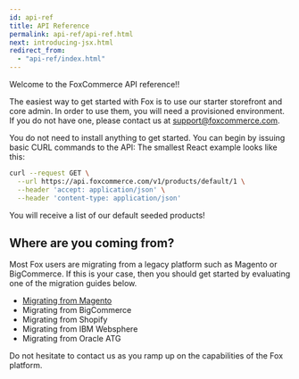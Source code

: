 ```yaml
---
id: api-ref
title: API Reference
permalink: api-ref/api-ref.html
next: introducing-jsx.html
redirect_from:
  - "api-ref/index.html"
---
```


Welcome to the FoxCommerce API reference!!

The easiest way to get started with Fox is to use our starter storefront and core admin.  In order to use them, you will need a provisioned environment.  If you do not have one, please contact us at [support@foxcommerce.com](mailto:support@foxcommerce.com).

You do not need to install anything to get started.  You can begin by issuing basic CURL commands to the API:
The smallest React example looks like this:

```sh
curl --request GET \
  --url https://api.foxcommerce.com/v1/products/default/1 \
  --header 'accept: application/json' \
  --header 'content-type: application/json'
```

You will receive a list of our default seeded products!  


## Where are you coming from?

Most Fox users are migrating from a legacy platform such as Magento or BigCommerce.  If this is your case, then you should get started by evaluating one of the migration guides below.  

 * [Migrating from Magento](migrating-from-magento.html) 
 * Migrating from BigCommerce
 * Migrating from Shopify
 * Migrating from IBM Websphere
 * Migrating from Oracle ATG


Do not hesitate to contact us as you ramp up on the capabilities of the Fox platform. 
